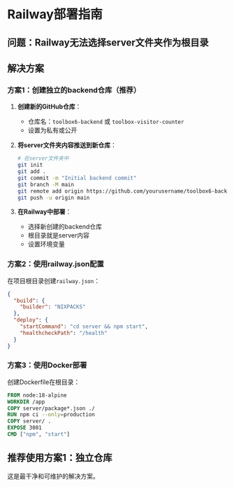 # Railway部署指南

## 问题：Railway无法选择server文件夹作为根目录

## 解决方案

### 方案1：创建独立的backend仓库（推荐）

1. **创建新的GitHub仓库**：
   - 仓库名：`toolbox6-backend` 或 `toolbox-visitor-counter`
   - 设置为私有或公开

2. **将server文件夹内容推送到新仓库**：
   ```bash
   # 在server文件夹中
   git init
   git add .
   git commit -m "Initial backend commit"
   git branch -M main
   git remote add origin https://github.com/yourusername/toolbox6-backend.git
   git push -u origin main
   ```

3. **在Railway中部署**：
   - 选择新创建的backend仓库
   - 根目录就是server内容
   - 设置环境变量

### 方案2：使用railway.json配置

在项目根目录创建`railway.json`：

```json
{
  "build": {
    "builder": "NIXPACKS"
  },
  "deploy": {
    "startCommand": "cd server && npm start",
    "healthcheckPath": "/health"
  }
}
```

### 方案3：使用Docker部署

创建Dockerfile在根目录：

```dockerfile
FROM node:18-alpine
WORKDIR /app
COPY server/package*.json ./
RUN npm ci --only=production
COPY server/ .
EXPOSE 3001
CMD ["npm", "start"]
```

## 推荐使用方案1：独立仓库

这是最干净和可维护的解决方案。
